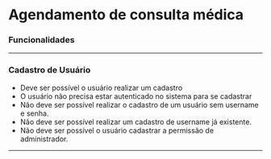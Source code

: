 # Agendamento de consulta médica

### **Funcionalidades**

---

### **Cadastro de Usuário**


-   Deve ser possível o usuário realizar um cadastro
- O usuário não precisa estar autenticado no sistema para se cadastrar
- Não deve ser possível realizar o cadastro de um usuário sem username e senha.
- Não deve ser possível realizar um cadastro de username já existente.
- Não deve ser possível o usuário cadastrar a permissão de administrador.

---
